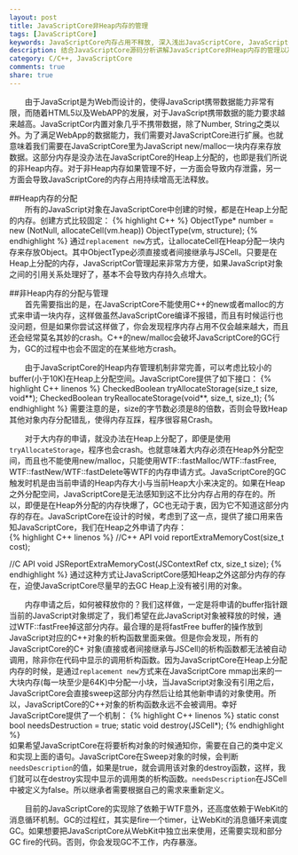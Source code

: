 ```yaml
---
layout: post
title: JavaScriptCore非Heap内存的管理
tags: [JavaScriptCore]
keywords: JavaScriptCore内存占用不释放, 深入浅出JavaScriptCore, JavaScriptCore内存泄露,JavaScriptCore内存管理
description: 结合JavaScriptCore源码分析讲解JavaScriptCore非Heap内存的管理以及如何快速降低JavaScriptCore的内存占用。
category: C/C++, JavaScriptCore
comments: true
share: true
---
```


&emsp;&emsp;由于JavaScript是为Web而设计的，使得JavaScript携带数据能力非常有限，而随着HTML5以及WebAPP的发展，对于JavaScript携带数据的能力要求越来越高。JavaScriptCor内置对象几乎不携带数据，除了Number, String之类以外。为了满足WebApp的数据能力，我们需要对JavaScriptCore进行扩展。也就意味着我们需要在JavaScriptCore里为JavaScript new/malloc一块内存来存放数据。这部分内存是没办法在JavaScriptCore的Heap上分配的，也即是我们所说的非Heap内存。对于非Heap内存如果管理不好，一方面会导致内存泄露，另一方面会导致JavaScriptCore的内存占用持续增高无法释放。

##Heap内存的分配   
&emsp;&emsp;所有的JavaScript对象在JavaScriptCore中创建的时候，都是在Heap上分配的内存。创建方式比较固定：
{% highlight C++ %}
ObjectType* number = new (NotNull, allocateCell<ObjectType>(vm.heap)) ObjectType(vm, structure);
{% endhighlight %}
通过`replacement new`方式，让allocateCell在Heap分配一块内存来存放Object。其中ObjectType必须直接或者间接继承与JSCell。只要是在Heap上分配的内存，JavaScriptCor管理起来非常方方便，如果JavaScript对象之间的引用关系处理好了，基本不会导致内存持久点增大。

##非Heap内存的分配与管理   
&emsp;&emsp;首先需要指出的是，在JavaScriptCore不能使用C++的new或者malloc的方式来申请一块内存，这样做虽然JavaScriptCore编译不报错，而且有时候运行也没问题，但是如果你尝试这样做了，你会发现程序内存占用不仅会越来越大，而且还会经常莫名其妙的crash。C++的new/malloc会破坏JavaScriptCore的GC行为，GC的过程中也会不固定的在某些地方crash。    

&emsp;&emsp;由于JavaScriptCore的Heap内存管理机制非常完善，可以考虑比较小的buffer(小于10K)在Heap上分配空间。JavaScriptCore提供了如下接口：
{% highlight C++ linenos %}
CheckedBoolean tryAllocateStorage(size_t size, void**);
CheckedBoolean tryReallocateStorage(void**, size_t, size_t);
{% endhighlight %}
需要注意的是，size的字节数必须是8的倍数，否则会导致Heap其他对象内存分配错乱，使得内存互踩，程序很容易Crash。    

&emsp;&emsp;对于大内存的申请，就没办法在Heap上分配了，即便是使用`tryAllocateStorage`，程序也会crash。也就意味着大内存必须在Heap外分配空间，而且也不能使用new/malloc，只能使用WTF::fastMalloc/WTF::fastFree, WTF::fastNew/WTF::fastDelete等WTF的内存申请方式。JavaScriptCore的GC触发时机是由当前申请的Heap内存大小与当前Heap大小来决定的。如果在Heap之外分配空间，JavaScriptCore是无法感知到这不比分内存占用的存在的。所以，即便是在Heap外分配的内存快爆了，GC也无动于衷，因为它不知道这部分内存的存在。JavaScriptCore在设计的时候，考虑到了这一点，提供了接口用来告知JavaScriptCore，我们在Heap之外申请了内存：    
{% highlight C++ linenos %}
//C++ API
void reportExtraMemoryCost(size_t cost);

//C API
void JSReportExtraMemoryCost(JSContextRef ctx, size_t size);
{% endhighlight %}
通过这种方式让JavaScriptCore感知Heap之外这部分内存的存在，迫使JavaScriptCore尽量早的去GC Heap上没有被引用的对象。       

&emsp;&emsp;内存申请之后，如何被释放你的？我们这样做，一定是将申请的buffer指针跟当前的JavaScript对象绑定了，我们希望在此JavaScript对象被释放的时候，通过WTF::fastFree掉这部分内存。最合理的是将fastFree buffer的操作放到JavaScript对应的C++对象的析构函数里面来做。但是你会发现，所有的JavaScriptCore的C+ 对象(直接或者间接继承与JSCell)的析构函数都无法被自动调用，除非你在代码中显示的调用析构函数。因为JavaScriptCore在Heap上分配内存的时候，是通过`replacement new`方式来在JavaScriptCore mmap出来的一大块内存(每一块至少是64K)中分配一小块，当JavaScript对象没有引用之后，JavaScriptCore会直接sweep这部分内存然后让给其他新申请的对象使用。所以，JavaScriptCore的C++对象的析构函数永远不会被调用。幸好JavaScriptCore提供了一个机制：
{% highlight C++ linenos %}
static const bool needsDestruction = true;
static void destroy(JSCell*);
{% endhighlight %}       
如果希望JavaScriptCore在将要析构对象的时候通知你，需要在自己的类中定义和实现上面的语句。JavaScriptCore在Sweep对象的时候，会判断`needsDescription`的值，如果是true，就会调用该对象的destroy函数，这样，我们就可以在destroy实现中显示的调用类的析构函数。`needsDescription`在JSCell中被定义为false。所以继承者需要根据自己的需求来重新定义。       

&emsp;&emsp;目前的JavaScriptCore的实现除了依赖于WTF意外，还高度依赖于WebKit的消息循环机制。GC的过程红，其实是fire一个timer，让WebKit的消息循环来调度GC。如果想要把JavaScriptCore从WebKit中独立出来使用，还需要实现和部分GC fire的代码。否则，你会发现GC不工作，内存暴涨。
